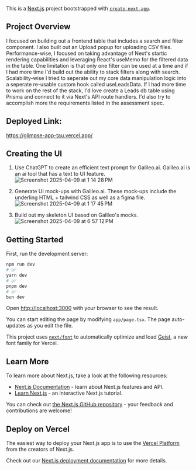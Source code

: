 This is a [Next.js](https://nextjs.org) project bootstrapped with [`create-next-app`](https://nextjs.org/docs/app/api-reference/cli/create-next-app).

## Project Overview

I focused on building out a frontend table that includes a search and filter component. I also built out an Upload popup for uploading CSV files. Performance-wise, I focused on taking advantage of Next's startic rendering capabilities and leveraging React's useMemo for the filtered data in the table. One limitation is that only one filter can be used at a time and if I had more time I'd build out the ability to stack filters along with search. Scalability-wise I tried to seperate out my core data manipulation logic into a seperate re-usable custom hook called useLeadsData. If I had more time to work on the rest of the stack, I'd love create a Leads db table using Prisma and connect to it via Next's API route handlers. I'd also try to accomplish more the requirements listed in the assessment spec.

## Deployed Link:
https://glimpse-app-tau.vercel.app/

## Creating the UI

1. Use ChatGPT to create an efficient text prompt for Galileo.ai. Galileo.ai is an ai tool that has a text to UI feature.
![Screenshot 2025-04-09 at 1 14 28 PM](https://github.com/user-attachments/assets/c24110a0-e1de-4659-9c96-3c49b6928867)


2. Generate UI mock-ups with Galileo.ai. These mock-ups include the underling HTML + tailwind CSS as well as a figma file.
![Screenshot 2025-04-09 at 1 17 45 PM](https://github.com/user-attachments/assets/1e43feae-b022-4ce9-8731-bbd74603f0a6)

3. Build out my skeleton UI based on Galileo's mocks.
![Screenshot 2025-04-09 at 6 57 12 PM](https://github.com/user-attachments/assets/d0fc59a3-9858-49e8-b994-11e33d0b76ab)


## Getting Started

First, run the development server:

```bash
npm run dev
# or
yarn dev
# or
pnpm dev
# or
bun dev
```

Open [http://localhost:3000](http://localhost:3000) with your browser to see the result.

You can start editing the page by modifying `app/page.tsx`. The page auto-updates as you edit the file.

This project uses [`next/font`](https://nextjs.org/docs/app/building-your-application/optimizing/fonts) to automatically optimize and load [Geist](https://vercel.com/font), a new font family for Vercel.

## Learn More

To learn more about Next.js, take a look at the following resources:

- [Next.js Documentation](https://nextjs.org/docs) - learn about Next.js features and API.
- [Learn Next.js](https://nextjs.org/learn) - an interactive Next.js tutorial.

You can check out [the Next.js GitHub repository](https://github.com/vercel/next.js) - your feedback and contributions are welcome!

## Deploy on Vercel

The easiest way to deploy your Next.js app is to use the [Vercel Platform](https://vercel.com/new?utm_medium=default-template&filter=next.js&utm_source=create-next-app&utm_campaign=create-next-app-readme) from the creators of Next.js.

Check out our [Next.js deployment documentation](https://nextjs.org/docs/app/building-your-application/deploying) for more details.

